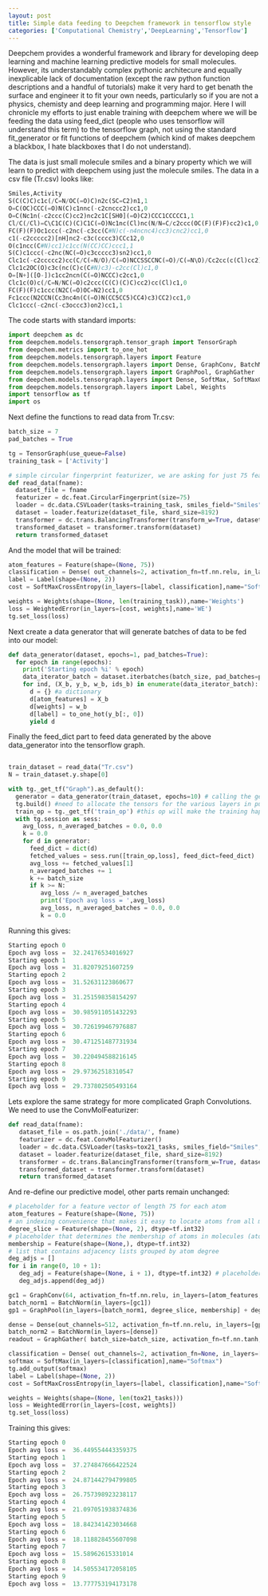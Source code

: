 ```yaml
---
layout: post
title: Simple data feeding to Deepchem framework in tensorflow style 
categories: ['Computational Chemistry','DeepLearning','Tensorflow']
---
```


Deepchem provides a wonderful framework and library for developing deep learning and machine learning predictive models for small molecules. However, its understandably complex pythonic architecure and equally inexplicable lack of documentation (except  the raw python function descriptions and a handful of tutorials) make it very hard to get benath the surface and engineer it to fit your own needs, particularly so if you are not a physics, chemisty and deep learning and programming major. Here I will chronicle my efforts to just enable training with deepchem where we will be feeding the data using feed_dict (people who uses tensorflow will understand this term) to the tensorflow graph, not using the standard fit_generator or fit functions of deepchem (which kind of makes deepchem a blackbox, I hate blackboxes that I do not understand). 

The data is just small molecule smiles and a binary property which we will learn to predict with deepchem using just the molecule smiles. The data in a csv file (Tr.csv) looks like:

```python
Smiles,Activity
S(C(C)C)c1c(/C=N/OC(=O)C)n2c(SC=C2)n1,1
O=C(OC)CCC(=O)N(C)c1nnc(-c2cnccc2)cc1,0
O=C(Nc1n(-c2ccc(C)cc2)nc2c1C[SH0](=O)C2)CCC1CCCCC1,1
Cl/C(/Cl)=C\C1C(C)(C)C1C(=O)Nc1nc(Cl)nc(N/N=C/c2ccc(OC(F)(F)F)cc2)c1,0
FC(F)(F)Oc1ccc(-c2nc(-c3cc(C#N)c(-n4ncnc4)cc3)cnc2)cc1,0
c1(-c2ccccc2)[nH]nc2-c3c(cccc3)CCc12,0
O(c1ncc(C#N)cc1)c1cc(N(CC)CC)ccc1,1
S(C)c1ccc(-c2nc(NC(=O)c3ccccc3)sn2)cc1,0
Clc1c(-c2ccccc2)cc(C/C(=N/O)/C(=O)NCCSSCCNC(=O)/C(=N\O)/Cc2cc(c(Cl)cc2)-c2ccccc2)cc1,1
Clc1c2OC(O)c3c(nc(C)c(C#N)c3)-c2cc(Cl)c1,0
O=[N+]([O-])c1cc2ncn(C(=O)NCCC)c2cc1,0
Clc1c(O)c(/C=N/NC(=O)c2ccc(C(C)(C)C)cc2)cc(Cl)c1,0
FC(F)(F)c1ccc(N2C(=O)OC=N2)cc1,0
Fc1ccc(N2CCN(Cc3nc4n(C(=O)N(CC5CC5)CC4)c3)CC2)cc1,0
Clc1ccc(-c2nc(-c3occc3)on2)cc1,1
```

The code starts with standard imports:


```python
import deepchem as dc
from deepchem.models.tensorgraph.tensor_graph import TensorGraph
from deepchem.metrics import to_one_hot
from deepchem.models.tensorgraph.layers import Feature
from deepchem.models.tensorgraph.layers import Dense, GraphConv, BatchNorm
from deepchem.models.tensorgraph.layers import GraphPool, GraphGather
from deepchem.models.tensorgraph.layers import Dense, SoftMax, SoftMaxCrossEntropy, WeightedError, Stack
from deepchem.models.tensorgraph.layers import Label, Weights
import tensorflow as tf
import os
```

Next define the functions to read data from Tr.csv:


```python
batch_size = 7
pad_batches = True

tg = TensorGraph(use_queue=False)
training_task = ['Activity']

# simple circular fingerprint featurizer, we are asking for just 75 features to extract per molecule
def read_data(fname):
  dataset_file = fname
  featurizer = dc.feat.CircularFingerprint(size=75)
  loader = dc.data.CSVLoader(tasks=training_task, smiles_field="Smiles", featurizer=featurizer)
  dataset = loader.featurize(dataset_file, shard_size=8192)
  transformer = dc.trans.BalancingTransformer(transform_w=True, dataset=dataset)
  transformed_dataset = transformer.transform(dataset)
  return transformed_dataset

```

And the model that will be trained:


```python
atom_features = Feature(shape=(None, 75))
classification = Dense( out_channels=2, activation_fn=tf.nn.relu, in_layers=[atom_features],name="Dense")
label = Label(shape=(None, 2))
cost = SoftMaxCrossEntropy(in_layers=[label, classification],name="SoftMaxCrossEntropy")

weights = Weights(shape=(None, len(training_task)),name='Weights')
loss = WeightedError(in_layers=[cost, weights],name='WE')
tg.set_loss(loss)

```

Next create a data generator that will generate batches of data to be fed into our model:


```python
def data_generator(dataset, epochs=1, pad_batches=True):
  for epoch in range(epochs):
    print('Starting epoch %i' % epoch)
    data_iterator_batch = dataset.iterbatches(batch_size, pad_batches=pad_batches, deterministic=True)
    for ind, (X_b, y_b, w_b, ids_b) in enumerate(data_iterator_batch):
      d = {} #a dictionary 
      d[atom_features] = X_b
      d[weights] = w_b
      d[label] = to_one_hot(y_b[:, 0])
      yield d

```

Finally the feed_dict part to feed data generated by the above data_generator into the tensorflow graph.


```python
    
train_dataset = read_data("Tr.csv")
N = train_dataset.y.shape[0]

with tg._get_tf("Graph").as_default():
  generator = data_generator(train_dataset, epochs=10) # calling the generator we defined above
  tg.build() #need to allocate the tensors for the various layers in pur model (such as classification, label, cost etc.)
  train_op = tg._get_tf('train_op') #this op will make the training happen
  with tg.session as sess:
    avg_loss, n_averaged_batches = 0.0, 0.0
    k = 0.0
    for d in generator:
      feed_dict = dict(d)
      fetched_values = sess.run([train_op,loss], feed_dict=feed_dict)
      avg_loss += fetched_values[1]
      n_averaged_batches += 1
      k += batch_size
      if k >= N:
         avg_loss /= n_averaged_batches
         print('Epoch avg loss = ',avg_loss)
         avg_loss, n_averaged_batches = 0.0, 0.0
         k = 0.0

```

Running this gives:

```python
Starting epoch 0
Epoch avg loss =  32.24176534016927
Starting epoch 1
Epoch avg loss =  31.82079251607259
Starting epoch 2
Epoch avg loss =  31.52631123860677
Starting epoch 3
Epoch avg loss =  31.251598358154297
Starting epoch 4
Epoch avg loss =  30.985911051432293
Starting epoch 5
Epoch avg loss =  30.726199467976887
Starting epoch 6
Epoch avg loss =  30.471251487731934
Starting epoch 7
Epoch avg loss =  30.220494588216145
Starting epoch 8
Epoch avg loss =  29.97362518310547
Starting epoch 9
Epoch avg loss =  29.737802505493164
```

Lets explore the same strategy for more complicated Graph Convolutions. We need to use the ConvMolFeaturizer: 

```python
def read_data(fname):
   dataset_file = os.path.join('./data/', fname)
   featurizer = dc.feat.ConvMolFeaturizer()
   loader = dc.data.CSVLoader(tasks=tox21_tasks, smiles_field="Smiles", featurizer=featurizer)
   dataset = loader.featurize(dataset_file, shard_size=8192)
   transformer = dc.trans.BalancingTransformer(transform_w=True, dataset=dataset)
   transformed_dataset = transformer.transform(dataset)
   return transformed_dataset
```  

And re-define our predictive model, other parts remain unchanged:

``` python
# placeholder for a feature vector of length 75 for each atom
atom_features = Feature(shape=(None, 75))
# an indexing convenience that makes it easy to locate atoms from all molecules with a given degree
degree_slice = Feature(shape=(None, 2), dtype=tf.int32)
# placeholder that determines the membership of atoms in molecules (atom i belongs to molecule membership[i])
membership = Feature(shape=(None,), dtype=tf.int32)
# list that contains adjacency lists grouped by atom degree
deg_adjs = []
for i in range(0, 10 + 1):
   deg_adj = Feature(shape=(None, i + 1), dtype=tf.int32) # placeholder for adj list of all nodes with i neighbors
   deg_adjs.append(deg_adj)

gc1 = GraphConv(64, activation_fn=tf.nn.relu, in_layers=[atom_features, degree_slice, membership]+deg_adjs )
batch_norm1 = BatchNorm(in_layers=[gc1])
gp1 = GraphPool(in_layers=[batch_norm1, degree_slice, membership] + deg_adjs)

dense = Dense(out_channels=512, activation_fn=tf.nn.relu, in_layers=[gp1])
batch_norm2 = BatchNorm(in_layers=[dense])
readout = GraphGather( batch_size=batch_size, activation_fn=tf.nn.tanh, in_layers=[batch_norm2, degree_slice, membership] + deg_adjs)

classification = Dense( out_channels=2, activation_fn=None, in_layers=[readout],name="Dense")
softmax = SoftMax(in_layers=[classification],name="Softmax")
tg.add_output(softmax)
label = Label(shape=(None, 2))
cost = SoftMaxCrossEntropy(in_layers=[label, classification],name="SoftMaxCrossEntropy")

weights = Weights(shape=(None, len(tox21_tasks)))
loss = WeightedError(in_layers=[cost, weights])
tg.set_loss(loss)
```

Training this gives:

```python
Starting epoch 0
Epoch avg loss =  36.449554443359375
Starting epoch 1
Epoch avg loss =  37.274847666422524
Starting epoch 2
Epoch avg loss =  24.871442794799805
Starting epoch 3
Epoch avg loss =  26.757398923238117
Starting epoch 4
Epoch avg loss =  21.097051938374836
Starting epoch 5
Epoch avg loss =  18.842341423034668
Starting epoch 6
Epoch avg loss =  18.118828455607098
Starting epoch 7
Epoch avg loss =  15.58962615331014
Starting epoch 8
Epoch avg loss =  14.505534172058105
Starting epoch 9
Epoch avg loss =  13.777753194173178
```
